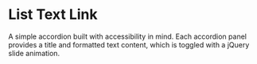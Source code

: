 # List Text Link

A simple accordion built with accessibility in mind. Each accordion panel provides a title and formatted text content, which is toggled with a jQuery slide animation.
